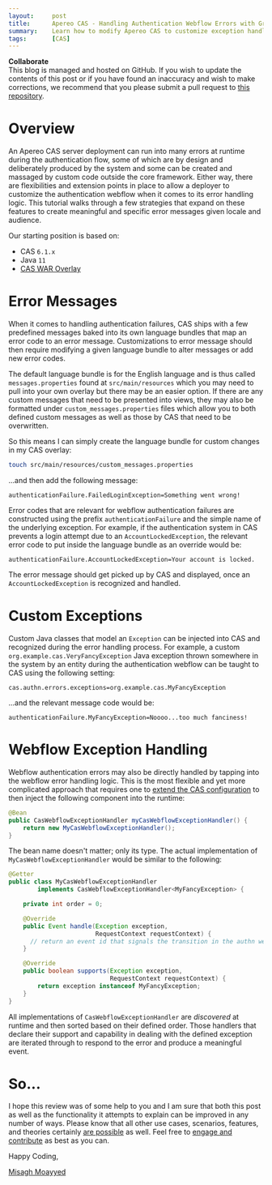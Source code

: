 ```yaml
---
layout:     post
title:      Apereo CAS - Handling Authentication Webflow Errors with Grace
summary:    Learn how to modify Apereo CAS to customize exception handling and produce localized error messages for your deployment.
tags:       [CAS]
---
```


<div class="alert alert-success">
<strong>Collaborate</strong><br/>This blog is managed and hosted on GitHub. If you wish to update the contents of this post or if you have found an inaccuracy and wish to make corrections, we recommend that you please submit a pull request to <a href="https://github.com/apereo/apereo.github.io">this repository</a>.
</div>

# Overview

An Apereo CAS server deployment can run into many errors at runtime during the authentication flow, some of which are by design and deliberately produced by the system and some can be created and massaged by custom code outside the core framework. Either way, there are flexibilities and extension points in place to allow a deployer to customize the authentication webflow when it comes to its error handling logic. This tutorial walks through a few strategies that expand on these features to create meaningful and specific error messages given locale and audience.

Our starting position is based on:

- CAS `6.1.x`
- Java `11`
- [CAS WAR Overlay](https://github.com/apereo/cas-overlay-template)

# Error Messages

When it comes to handling authentication failures, CAS ships with a few predefined messages baked into its own language bundles that map an error code to an error message. Customizations to error message should then require modifying a given language bundle to alter messages or add new error codes. 

The default language bundle is for the English language and is thus called `messages.properties` found at `src/main/resources` which you may need to pull into your own overlay but there may be an easier option. If there are any custom messages that need to be presented into views, they may also be formatted under `custom_messages.properties` files which allow you to both defined custom messages as well as those by CAS that need to be overwritten.

So this means I can simply create the language bundle for custom changes in my CAS overlay:

```bash
touch src/main/resources/custom_messages.properties
```

...and then add the following message:

```properties
authenticationFailure.FailedLoginException=Something went wrong!
```

Error codes that are relevant for webflow authentication failures are constructed using the prefix `authenticationFailure` and the simple name of the underlying exception. For example, if the authentication system in CAS prevents a login attempt due to an `AccountLockedException`, the relevant error code to put inside the language bundle as an override would be:

```properties
authenticationFailure.AccountLockedException=Your account is locked.
```

The error message should get picked up by CAS and displayed, once an `AccountLockedException` is recognized and handled.

# Custom Exceptions

Custom Java classes that model an `Exception` can be injected into CAS and recognized during the error handling process. For example, a custom `org.example.cas.VeryFancyException` Java exception thrown somewhere in the system by an entity during the authentication webflow can be taught to CAS using the following setting:

```properties
cas.authn.errors.exceptions=org.example.cas.MyFancyException
```

...and the relevant message code would be:

```properties
authenticationFailure.MyFancyException=Noooo...too much fanciness!
```

# Webflow Exception Handling

Webflow authentication errors may also be directly handled by tapping into the webflow error handling logic. This is the most flexible and yet more complicated approach that requires one to [extend the CAS configuration](https://apereo.github.io/cas/development/configuration/Configuration-Management-Extensions.html) to then inject the following component into the runtime:

```java
@Bean
public CasWebflowExceptionHandler myCasWebflowExceptionHandler() {
    return new MyCasWebflowExceptionHandler();
}
```

The bean name doesn't matter; only its type. The actual implementation of `MyCasWebflowExceptionHandler` would be similar to the following:

```java
@Getter
public class MyCasWebflowExceptionHandler
        implements CasWebflowExceptionHandler<MyFancyException> {

    private int order = 0;

    @Override
    public Event handle(Exception exception, 
                        RequestContext requestContext) {
      // return an event id that signals the transition in the authn webflow
    }

    @Override
    public boolean supports(Exception exception, 
                            RequestContext requestContext) {
        return exception instanceof MyFancyException;
    }
}
```

All implementations of `CasWebflowExceptionHandler` are *discovered* at runtime and then sorted based on their defined order. Those handlers
that declare their support and capability in dealing with the defined exception are iterated through to respond to the error and produce a meaningful event.

# So...

I hope this review was of some help to you and I am sure that both this post as well as the functionality it attempts to explain can be improved in any number of ways. Please know that all other use cases, scenarios, features, and theories certainly [are possible](https://apereo.github.io/2017/02/18/onthe-theoryof-possibility/) as well. Feel free to [engage and contribute](https://apereo.github.io/cas/developer/Contributor-Guidelines.html) as best as you can.

Happy Coding,

[Misagh Moayyed](https://twitter.com/misagh84)
